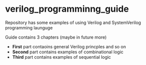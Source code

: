 # verilog_programminng_guide

Repository has some examples of using Verilog and SystemVerilog programming launguge

Guide contains 3 chapters (maybe in future more)

- __First__
part contaoins general Verilog princples and so on
- __Second__
 part contains examples of combinational logic
- __Third__
 part contains examples of sequential logic
